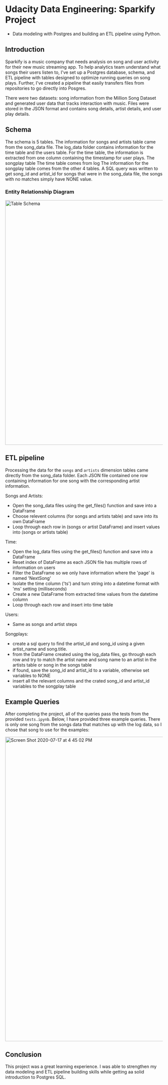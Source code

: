 # Udacity Data Engineering: Sparkify Project

- Data modeling with Postgres and building an ETL pipeline using Python. 


## Introduction

Sparkify is a music company that needs analysis on song and user activity for their new music streaming app. To help analytics team understand what songs their users listen to, I've set up a Postgres database, schema, and ETL pipeline with tables designed to optimize running queries on song plays. Further, I've created a pipeline that easily transfers files from repositories to go directly into Posgres.

There were two datasets: song information from the Million Song Dataset and generated user data that tracks interaction with music. Files were stored in the JSON format and contains song details, artist details, and user play details.


## Schema
The schema is 5 tables. The information for songs and artists table came from the 
song_data file. The log_data folder contains information for the time table and the users table. For the time table, the information is extracted from one column containing the timestamp for user plays. The songplay table 
The time table comes from log The information for the songplay table comes from the other 4 tables. A SQL query was written to get song_id and artist_id for songs that were in the song_data file, the songs with no matches simply have NONE value. 

### Entity Relationship Diagram

<img width="781" alt="Table Schema" src="https://user-images.githubusercontent.com/53429726/94280085-fd2c6880-ff1a-11ea-86e8-8e62dbc5ea1b.png">



## ETL pipeline

Processing the data for the `songs` and `artists` dimension tables came directly from the song_data folder. Each JSON file contained one row containing information for one song with the corresponding artist information. 

Songs and Artists:
- Open the song_data files using the get_files() function and save into a DataFrame
- Choose relevent columns (for songs and artists table) and save into its own DataFrame
- Loop through each row in (songs or artist DataFrame) and insert values into (songs or artists table)

Time:
- Open the log_data files using the get_files() function and save into a DataFrame
- Reset index of DataFrame as each JSON file has multiple rows of information on users
- Filter the DataFrame so we only have information where the 'page' is named 'NextSong'
- Isolate the time column ('ts') and turn string into a datetime format with 'ms' setting (milliseconds)
- Create a new DataFrame from extracted time values from the datetime column
- Loop through each row and insert into time table

Users:
- Same as songs and artist steps

Songplays:
- create a sql query to find the artist_id and song_id using a given artist_name and song.title.
- from the DataFrame created using the log_data files, go through each row and try to match the artist name and song name to an artist in the artists table or song in the songs table
- if found, save the song_id and artist_id to a variable, otherwise set variables to NONE
- insert all the relevant columns and the crated song_id and artist_id variables to the songplay table



## Example Queries
After completing the project, all of the queries pass the tests from the provided `tests.ipynb`. Below, I have provided three example queries. There is only one song from the songs data that matches up with the log data, so I chose that song to use for the examples:

<img width="972" alt="Screen Shot 2020-07-17 at 4 45 02 PM" src="https://user-images.githubusercontent.com/34200538/87829358-ef88a180-c84c-11ea-808f-9f1eebdf306b.png">


## Conclusion
This project was a great learning experience. I was able to strengthen my data modeling and ETL pipeline building skills while getting aa solid introduction to Postgres SQL. 